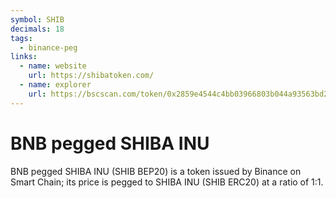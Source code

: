 ```yaml
---
symbol: SHIB
decimals: 18
tags:
  - binance-peg
links:
  - name: website
    url: https://shibatoken.com/
  - name: explorer
    url: https://bscscan.com/token/0x2859e4544c4bb03966803b044a93563bd2d0dd4d
---
```


# BNB pegged SHIBA INU

BNB pegged SHIBA INU (SHIB BEP20) is a token issued by Binance on Smart Chain; its price is pegged to SHIBA INU (SHIB ERC20) at a ratio of 1:1.
